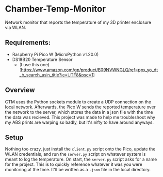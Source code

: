 # Chamber-Temp-Monitor
Network monitor that reports the temperature of my 3D printer enclosure via WLAN.

## Requirements:
- Raspberry Pi Pico W (MicroPython v1.20.0)
- DS18B20 Temperature Sensor
  - (I use this one)[https://www.amazon.com/gp/product/B09NVWNGLQ/ref=ppx_yo_dt_b_search_asin_title?ie=UTF8&psc=1]

## Overview 
CTM uses the Python sockets module to create a UDP connection on the local network. Afterwards, the Pico W sends the reported temperature over the network to the server, which stores the data in a json file with the time the data was recieved. This project was made to help me troubleshoot why my ABS prints are warping so badly, but it's nifty to have around anyways. 

## Setup
Nothing too crazy, just install the `client.py` script onto the Pico, update the WLAN credentials, and run the `server.py` script on whatever system is meant to log the temperature. 
On start, the `server.py` script asks for a name for the project. This is to quickly reference whatever it was you were monitoring at the time. It'll be written as a `.json` file in the local directory.
